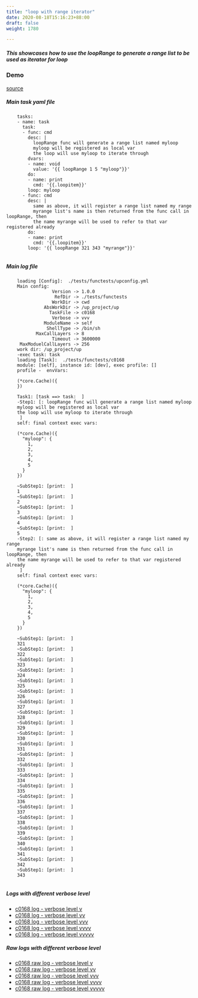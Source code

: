 ```yaml
---
title: "loop with range iterator"
date: 2020-08-18T15:16:23+88:00
draft: false
weight: 1780

---
```


##### This showcases how to use the loopRange to generate a range list to be used as iterator for loop


### Demo








[source](https://github.com/upcmd/up/blob/master/tests/functests/c0168.yml)

##### Main task yaml file
```
    tasks:
    - name: task
      task:
      - func: cmd
        desc: |
          loopRange func will generate a range list named myloop
          myloop will be registered as local var
          the loop will use myloop to iterate through
        dvars:
        - name: void
          value: '{{ loopRange 1 5 "myloop"}}'
        do:
        - name: print
          cmd: '{{.loopitem}}'
        loop: myloop
      - func: cmd
        desc: |
          same as above, it will register a range list named my range
          myrange list's name is then returned from the func call in loopRange, then
          the name myrange will be used to refer to that var registered already
        do:
        - name: print
          cmd: '{{.loopitem}}'
        loop: '{{ loopRange 321 343 "myrange"}}'
    
```
##### Main log file
```
    loading [Config]:  ./tests/functests/upconfig.yml
    Main config:
                 Version -> 1.0.0
                  RefDir -> ./tests/functests
                 WorkDir -> cwd
              AbsWorkDir -> /up_project/up
                TaskFile -> c0168
                 Verbose -> vvv
              ModuleName -> self
               ShellType -> /bin/sh
           MaxCallLayers -> 8
                 Timeout -> 3600000
     MaxModuelCallLayers -> 256
    work dir: /up_project/up
    -exec task: task
    loading [Task]:  ./tests/functests/c0168
    module: [self], instance id: [dev], exec profile: []
    profile -  envVars:
    
    (*core.Cache)({
    })
    
    Task1: [task ==> task:  ]
    -Step1: [: loopRange func will generate a range list named myloop
    myloop will be registered as local var
    the loop will use myloop to iterate through
     ]
    self: final context exec vars:
    
    (*core.Cache)({
      "myloop": {
        1,
        2,
        3,
        4,
        5
      }
    })
    
    ~SubStep1: [print:  ]
    1
    ~SubStep1: [print:  ]
    2
    ~SubStep1: [print:  ]
    3
    ~SubStep1: [print:  ]
    4
    ~SubStep1: [print:  ]
    5
    -Step2: [: same as above, it will register a range list named my range
    myrange list's name is then returned from the func call in loopRange, then
    the name myrange will be used to refer to that var registered already
     ]
    self: final context exec vars:
    
    (*core.Cache)({
      "myloop": {
        1,
        2,
        3,
        4,
        5
      }
    })
    
    ~SubStep1: [print:  ]
    321
    ~SubStep1: [print:  ]
    322
    ~SubStep1: [print:  ]
    323
    ~SubStep1: [print:  ]
    324
    ~SubStep1: [print:  ]
    325
    ~SubStep1: [print:  ]
    326
    ~SubStep1: [print:  ]
    327
    ~SubStep1: [print:  ]
    328
    ~SubStep1: [print:  ]
    329
    ~SubStep1: [print:  ]
    330
    ~SubStep1: [print:  ]
    331
    ~SubStep1: [print:  ]
    332
    ~SubStep1: [print:  ]
    333
    ~SubStep1: [print:  ]
    334
    ~SubStep1: [print:  ]
    335
    ~SubStep1: [print:  ]
    336
    ~SubStep1: [print:  ]
    337
    ~SubStep1: [print:  ]
    338
    ~SubStep1: [print:  ]
    339
    ~SubStep1: [print:  ]
    340
    ~SubStep1: [print:  ]
    341
    ~SubStep1: [print:  ]
    342
    ~SubStep1: [print:  ]
    343
    
```


##### Logs with different verbose level
* [c0168 log - verbose level v](../../logs/c0168_v)
* [c0168 log - verbose level vv](../../logs/c0168_vv)
* [c0168 log - verbose level vvv](../../logs/c0168_vvvv)
* [c0168 log - verbose level vvvv](../../logs/c0168_vvvv)
* [c0168 log - verbose level vvvvv](../../logs/c0168_vvvvv)

##### Raw logs with different verbose level
* [c0168 raw log - verbose level v](../../reflogs/c0168_v.log)
* [c0168 raw log - verbose level vv](../../reflogs/c0168_vv.log)
* [c0168 raw log - verbose level vvv](../../reflogs/c0168_vvv.log)
* [c0168 raw log - verbose level vvvv](../../reflogs/c0168_vvvv.log)
* [c0168 raw log - verbose level vvvvv](../../reflogs/c0168_vvvvv.log)







